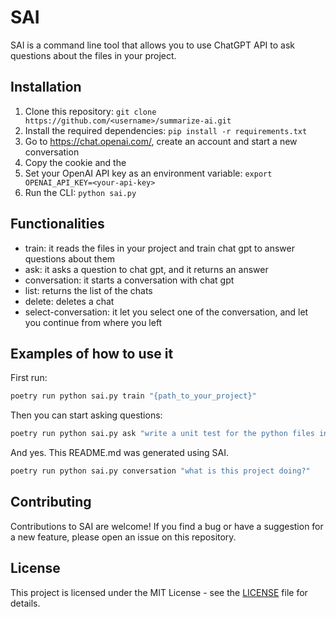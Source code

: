 # SAI

SAI is a command line tool that allows you to use ChatGPT API to ask questions about the files in your project.

## Installation

1. Clone this repository: `git clone https://github.com/<username>/summarize-ai.git`
2. Install the required dependencies: `pip install -r requirements.txt`
3. Go to https://chat.openai.com/, create an account and start a new conversation
4. Copy the cookie and the 
3. Set your OpenAI API key as an environment variable: `export OPENAI_API_KEY=<your-api-key>`
4. Run the CLI: `python sai.py`



## Functionalities
- train: it reads the files in your project and train chat gpt to answer questions about them
- ask: it asks a question to chat gpt, and it returns an answer
- conversation: it starts a conversation with chat gpt
- list: returns the list of the chats
- delete: deletes a chat
- select-conversation: it let you select one of the conversation, and let you continue from where you left

## Examples of how to use it

First run:
```bash
poetry run python sai.py train "{path_to_your_project}"
```

Then you can start asking questions:
```bash
poetry run python sai.py ask "write a unit test for the python files in my project"
```
And yes. This README.md was generated using SAI.

```bash
poetry run python sai.py conversation "what is this project doing?"
```

## Contributing
Contributions to SAI are welcome! If you find a bug or have a suggestion for a new feature, please open an issue on this repository.


## License
This project is licensed under the MIT License - see the [LICENSE](LICENSE) file for details.
